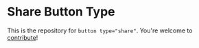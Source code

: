 # Share Button Type

This is the repository for `button type="share"`. You're welcome to
[contribute](CONTRIBUTING.md)!
